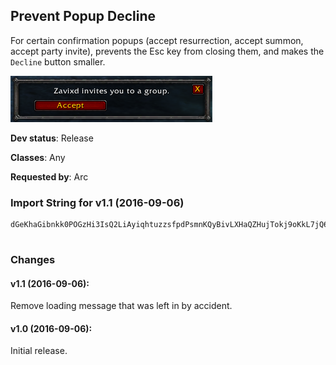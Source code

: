 ## Prevent Popup Decline

For certain confirmation popups (accept resurrection, accept summon,
accept party invite), prevents the Esc key from closing them, and
makes the `Decline` button smaller.

![Screenshot](./screenshot.png?raw=true)

**Dev status**: Release

**Classes**: Any

**Requested by**: Arc

### Import String for v1.1 (2016-09-06)

    dGeKhaGibnkk0POGzHi3IsQ2LiAyiqhtuzzsfpdPsmnKQyBivLXHaQZHujTokj9oKkL7jQ6GkOfQa5HiKjsjYfPO2iLeFePIrsjuNKs1kvQxIaYmPe1nvO2PI6NIWqrulvrEQqtLkUkLsBfPQ6RucmwkHCwfqVvbQ7IaSxP8xbgm5WQYIrOESQAYIYLr1MLk9zkYOPsNwsRgPs1RvaMnsUnsz3u1Vrz4sSCPQNlstxLRRKTJG(Ucz8ukopLuEpsv6(ucA)WTCnNwmR50IV)vz(0Mtlw91R50I)v6XO1IuS)JcQWkRskuEi6fBiiiOWjZrBNMmtKtijSHGGGcNmhTDAYmrobZjcCSp28uijSHGGGcNmhTDAYmrobZjcI2jIanBogdjHneeeuirjMTI9PXbrBhpoXCijSHGGGcjkXSvSpnoiA74XjMdIezEE4K9eHKWgccckKOeZwX(04GOTJhNyoi6mCYX(mDcgozEyijSHGGGcjpCYzGb2NPF7oMdjHneeeui5HtodmW(m9B3XCGfnzEOLhhscBleBSPy)hfuHvwLuhE6bLhIETq6guxwpuajicHQEOYR2NASWkRsQbOmguHvwLuhE6nycjaO8qx)IdX9zyJnf7)OG6U8)RY8qDR(mYSYQm)OXnoYT(DnGneeeuxwpufkpuosqrNHo2jICcY2soy22XwY(qlNGorOmg2qqqqqqqquS)JcY)OXHYdfgV3v)KzLvjmzYk2qqqqqqqq1UqM4NjkgXpkJ(hnUHKJCRFxO85Hg5w)UqNl3Jneeeeeeeeeeeup)w9Ei)JghBiiiiiiiiUpdBiiiiUpdBUpdBSPy)hfu3L)FvMhYLXgqq8Ex9tMvwLGOlBKXrU1VljOJBZf86nLJe0XT5cE9M6qck7DpsqvFkV)4zwP)rJBaBiiiOAxip7GkSYQK6WtVbpYT(DjaOZL7H653Q3dX9zydbbbHneeeef7)OG8pACO8qDR(mYSYQm)OXnoYT(DnGneeee2qqqquS)JcQWkRceeeeeeuEit8ZefJ4hLr)Jg3a2qqqquS)JcI41DmFhiiiiO8qM4NjkgXpkJ(hnEYKHdADhZ3j0a2qqqquS)JcI41DmFhhUnhuEit8ZefJ4hLr)JgpzYWbTUJ574WT5cnGneeee2qqqqeVUJ574WT5SAKFoCBoJHwuObSHGGGiEDhZ3XQerXF9dPOiZQ(l1ObSHGGGiEDhZ3XQr(rMv9NXqNeKNSthl2jKeuHvwfsqHojipzNowStijiRNJUqcY65iObSHGGGiEDhZ3XQr(zb1SZ1yocSbS5(mSXU7Y)VkZd9w9VaUNWKvF9mAaBiiiOUSEOasqJCRFxOQhQwE1(uJfwzvsnaLXWgcccccccII9FuqfwzvGYdfV3v)KzLvXs1hfZu6Gh5w)Uea2qqqqqqqq1UqfwzvGoxUhBiiiiiiiiiiiOcRSkjDRz8eEZP)xHdLhYxPWgcccccccI7ZWgcccI7ZWgccccBiiiixgBaP8)QN3D5)gdJ37QFYSYQeeDzJcjb5YydiiEVR(jZkRsq0LnYa2CFwlMXc(R0JrRnO21UwmJN(BXH9FicZLKGqDiyo6Z6eKUADcsFTywnLUV8)RsiVfFuuTywnTq9SMd3MRfBrxE1K71MZ1I1SwKCpNqU)GiZkRcKL4FQQN3I(fnN(Qjt8(02CUwSNBQY8owRWBXJBZ1IxF1KjEFZPf)R0JrRf7U8)RY8gna9w9VaUNWKvF9mAaI7ZAX)k9y0cCRz8w8Q04zT4FLEmAbN1k8wKti3FTiNqU)sBrYwE4anpfyE2X8K9z6eybjMSSLAXZAfEl(xPhJw7AXr1SZTnNRDTiTwmRftBXoj7Kmxs6PfjSnNJE6KRDTga
     

### Changes

#### v1.1 (2016-09-06):

Remove loading message that was left in by accident.


#### v1.0 (2016-09-06):

Initial release.


